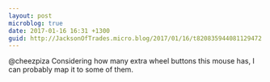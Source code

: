 ```yaml
---
layout: post
microblog: true
date: 2017-01-16 16:31 +1300
guid: http://JacksonOfTrades.micro.blog/2017/01/16/t820835944081129472.html
---
```

@cheezpiza Considering how many extra wheel buttons this mouse has, I can probably map it to some of them.
